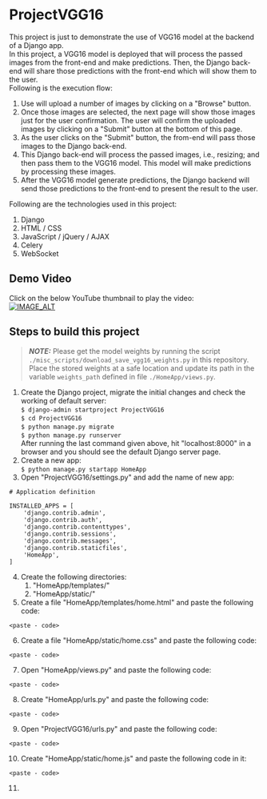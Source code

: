 # ProjectVGG16  
This project is just to demonstrate the use of VGG16 model at the backend of a Django app.  
In this project, a VGG16 model is deployed that will process the passed images from the front-end and make predictions. Then, the Django back-end will share those predictions with the front-end which will show them to the user.  
Following is the execution flow:  
1. Use will upload a number of images by clicking on a "Browse" button.  
2. Once those images are selected, the next page will show those images just for the user confirmation. The user will confirm the uploaded images by clicking on a "Submit" button at the bottom of this page.  
3. As the user clicks on the "Submit" button, the from-end will pass those images to the Django back-end.  
4. This Django back-end will process the passed images, i.e., resizing; and then pass them to the VGG16 model. This model will make predictions by processing these images.  
5. After the VGG16 model generate predictions, the Django backend will send those predictions to the front-end to present the result to the user.  
  
Following are the technologies used in this project:  
1. Django  
2. HTML / CSS  
3. JavaScript / jQuery / AJAX  
4. Celery  
5. WebSocket  
  
## Demo Video  
Click on the below YouTube thumbnail to play the video:  
[![IMAGE_ALT](./readme_images/ProjectVGG16_YouTube_video_thumbnail.jpg)](https://youtu.be/tPBiO1z6i3c "ProjectVGG16 Demo")  
  
## Steps to build this project  
> **_NOTE:_** Please get the model weights by running the script `./misc_scripts/download_save_vgg16_weights.py` in this repository. Place the stored weights at a safe location and update its path in the variable `weights_path` defined in file `./HomeApp/views.py`.  
1. Create the Django project, migrate the initial changes and check the working of default server:  
`$ django-admin startproject ProjectVGG16`  
`$ cd ProjectVGG16`  
`$ python manage.py migrate`  
`$ python manage.py runserver`  
After running the last command given above, hit "localhost:8000" in a browser and you should see the default Django server page.  
2. Create a new app:  
`$ python manage.py startapp HomeApp`  
3. Open "ProjectVGG16/settings.py" and add the name of new app:  
```commandline
# Application definition

INSTALLED_APPS = [
    'django.contrib.admin',
    'django.contrib.auth',
    'django.contrib.contenttypes',
    'django.contrib.sessions',
    'django.contrib.messages',
    'django.contrib.staticfiles',
    'HomeApp',
]
```  
4. Create the following directories:  
   1. "HomeApp/templates/"  
   2. "HomeApp/static/"  
5. Create a file "HomeApp/templates/home.html" and paste the following code:  
```commandline
<paste - code>
```  
6. Create a file "HomeApp/static/home.css" and paste the following code:  
```commandline
<paste - code>
```  
7. Open "HomeApp/views.py" and paste the following code:  
```commandline
<paste - code>
```  
8. Create "HomeApp/urls.py" and paste the following code:  
```commandline
<paste - code>
```  
9. Open "ProjectVGG16/urls.py" and paste the following code:  
```commandline
<paste - code>
```  
10. Create "HomeApp/static/home.js" and paste the following code in it:  
```commandline
<paste - code>
```  
11. 